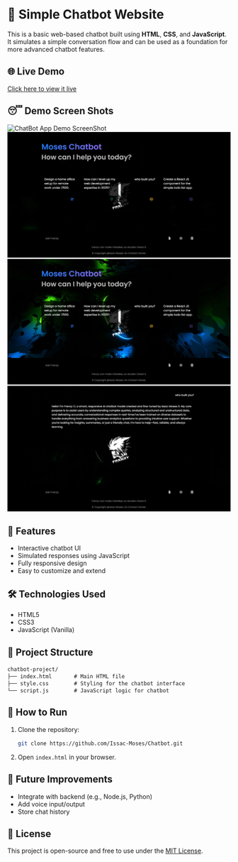 # 💬 Simple Chatbot Website

This is a basic web-based chatbot built using **HTML**, **CSS**, and **JavaScript**. It simulates a simple conversation flow and can be used as a foundation for more advanced chatbot features.
## 🌐 Live Demo

[Click here to view it live](https://issac-moses-chatbot.netlify.app/)

## 😴 Demo Screen Shots
![ChatBot App Demo ScreenShot](/Screenshots/Interface.jpg)
![First](/Screenshots/First%20Look.jpg)
![Second](/Screenshots/Second%20Look.jpg)
![Chat](/Screenshots/chat%20Look.jpg)

## 🚀 Features

- Interactive chatbot UI
- Simulated responses using JavaScript
- Fully responsive design
- Easy to customize and extend

## 🛠️ Technologies Used

- HTML5
- CSS3
- JavaScript (Vanilla)

## 📁 Project Structure

```
chatbot-project/
├── index.html       # Main HTML file
├── style.css        # Styling for the chatbot interface
└── script.js        # JavaScript logic for chatbot
```

## 🔧 How to Run

1. Clone the repository:
   ```bash
   git clone https://github.com/Issac-Moses/Chatbot.git
   ```
2. Open `index.html` in your browser.



## 📌 Future Improvements

- Integrate with backend (e.g., Node.js, Python)
- Add voice input/output
- Store chat history

## 📄 License

This project is open-source and free to use under the [MIT License](LICENSE).
